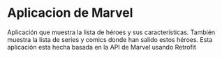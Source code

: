 # Aplicacion de Marvel
 Aplicación que muestra la lista de héroes y sus características. También muestra la lista de series y comics donde han salido estos héroes. Esta aplicación esta hecha basada en la API de Marvel usando Retrofit 
